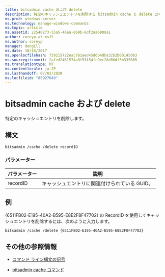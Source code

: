 ```yaml
---
title: bitsadmin cache および delete
description: 特定のキャッシュエントリを削除する bitsadmin cache と delete コマンドのリファレンス記事です。
ms.prod: windows-server
ms.technology: manage-windows-commands
ms.topic: article
ms.assetid: 22540273-55a5-46ea-869b-6df2aa6808a1
author: coreyp-at-msft
ms.author: coreyp
manager: dongill
ms.date: 10/16/2017
ms.openlocfilehash: 739215722eac761aed45d6b4dba32b2b001450b3
ms.sourcegitcommit: 2afed2461574a3f53f84fc9ec28d86df3b335685
ms.translationtype: MT
ms.contentlocale: ja-JP
ms.lasthandoff: 07/02/2020
ms.locfileid: "85927049"
---
```

# <a name="bitsadmin-cache-and-delete"></a>bitsadmin cache および delete

特定のキャッシュエントリを削除します。

## <a name="syntax"></a>構文

```
bitsadmin /cache /delete recordID
```

### <a name="parameters"></a>パラメーター

| パラメーター | 説明 |
| -------------- | -------------- |
| recordID | キャッシュエントリに関連付けられている GUID。 |

## <a name="examples"></a>例

{6511FB02-E195-40A2-B595-E8E2F8F47702} の RecordID を使用してキャッシュエントリを削除するには、次のように入力します。

```
bitsadmin /cache /delete {6511FB02-E195-40A2-B595-E8E2F8F47702}
```

## <a name="additional-references"></a>その他の参照情報

- [コマンド ライン構文の記号](command-line-syntax-key.md)

- [bitsadmin cache コマンド](bitsadmin-cache.md)
